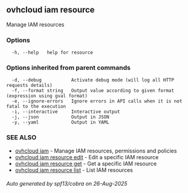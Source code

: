 ## ovhcloud iam resource

Manage IAM resources

### Options

```
  -h, --help   help for resource
```

### Options inherited from parent commands

```
  -d, --debug           Activate debug mode (will log all HTTP requests details)
  -f, --format string   Output value according to given format (expression using gval format)
  -e, --ignore-errors   Ignore errors in API calls when it is not fatal to the execution
  -i, --interactive     Interactive output
  -j, --json            Output in JSON
  -y, --yaml            Output in YAML
```

### SEE ALSO

* [ovhcloud iam](ovhcloud_iam.md)	 - Manage IAM resources, permissions and policies
* [ovhcloud iam resource edit](ovhcloud_iam_resource_edit.md)	 - Edit a specific IAM resource
* [ovhcloud iam resource get](ovhcloud_iam_resource_get.md)	 - Get a specific IAM resource
* [ovhcloud iam resource list](ovhcloud_iam_resource_list.md)	 - List IAM resources

###### Auto generated by spf13/cobra on 26-Aug-2025
